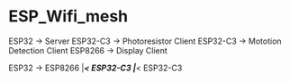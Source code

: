 # ESP_Wifi_mesh

ESP32 -> Server
ESP32-C3 -> Photoresistor Client
ESP32-C3 -> Mototion Detection Client
ESP8266 -> Display Client 

ESP32 -> ESP8266
|_____< ESP32-C3
|_____< ESP32-C3
